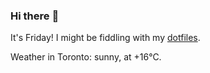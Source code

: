 ### Hi there :wave:

It's Friday! I might be fiddling with my [dotfiles](https://github.com/bewuethr/dotfiles).

Weather in Toronto: sunny, at +16°C.
